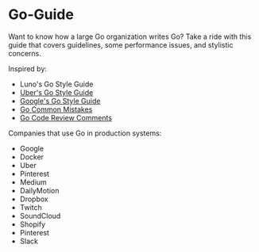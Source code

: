 # Go-Guide

Want to know how a large Go organization writes Go? Take a ride with this guide that covers guidelines, some performance issues, and stylistic concerns.

Inspired by:

* Luno's Go Style Guide
* [Uber's Go Style Guide](https://github.com/uber-go/guide/blob/master/style.md#format-strings-outside-printf)
* [Google's Go Style Guide](https://google.github.io/styleguide/go/)
* [Go Common Mistakes](https://github.com/golang/go/wiki/CommonMistakes)
* [Go Code Review Comments](https://github.com/golang/go/wiki/CodeReviewComments)

Companies that use Go in production systems:

* Google
* Docker
* Uber
* Pinterest
* Medium
* DailyMotion
* Dropbox
* Twitch
* SoundCloud
* Shopify
* Pinterest
* Slack
